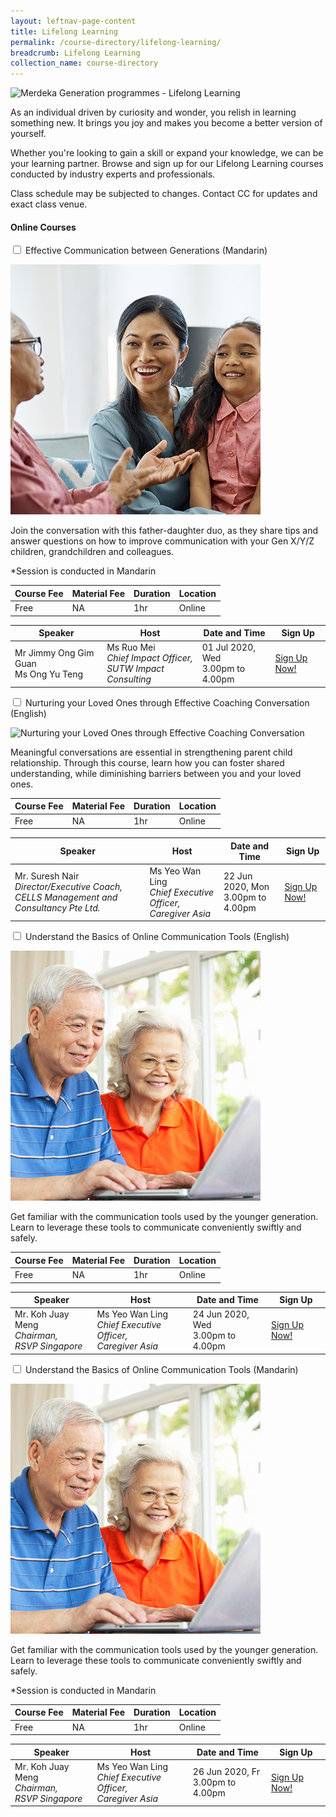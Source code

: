```yaml
---
layout: leftnav-page-content
title: Lifelong Learning
permalink: /course-directory/lifelong-learning/
breadcrumb: Lifelong Learning
collection_name: course-directory
---
```


<div class="courseAccordion">
	<div class="cdDesc">
		<p><img src="/images/course-directory/cd-banner-lifelonglearning.png" alt="Merdeka Generation programmes - Lifelong Learning"></p>
		<p>As an individual driven by curiosity and wonder, you relish in learning something new. It brings you joy and makes you become a better version of yourself.</p>
		<p>Whether you're looking to gain a skill or expand your knowledge, we can be your learning partner. Browse and sign up for our Lifelong Learning courses conducted by industry experts and professionals.</p>
		<p>Class schedule may be subjected to changes. Contact CC for updates and exact class venue.</p>
    </div>
	<div class="row">
		<div class="col">
			<div class="tabs lifelongLearning">
				<h4 id="online-courses"><strong>Online Courses</strong></h4>
				<div class="tab">
					<a name="effectivecommunicationbetweengenerationschi"></a>
					<input type="checkbox" id="chck2020online_1">
					<label class="tab-label" for="chck2020online_1">Effective Communication between Generations (Mandarin)</label>
					<div class="tab-content">
						<div class="img-desc-container">
							<div class="img-container-left">
								<p><img src="/images/course-directory/lifelong-learning/tbn-effective-communication-between-generations.jpg" alt="Effective Communication between Generations"></p>
							</div>
							<div class="desc-container-right">
								<p>Join the conversation with this father-daughter duo, as they share tips and answer questions on how to improve communication with your Gen X/Y/Z children, grandchildren and colleagues.</p>
								<p>*Session is conducted in Mandarin</p>
							</div>
						</div>
					</div>
					<div class="tab-content">
						<div class="tbl-wrap"><table class="tbl tblsimpresp">
							<thead>
								<tr>
									<th scope="col" class="tbl-subhdr">Course Fee</th>
									<th scope="col" class="tbl-subhdr">Material Fee</th>
									<th scope="col" class="tbl-subhdr">Duration</th>
									<th scope="col" class="tbl-subhdr">Location</th>
								</tr>
							</thead>
							<tbody>
								<tr>
									<td data-label="Course Fee:" class="tbl-conval">Free</td>
									<td data-label="Material Fee:" class="tbl-conval">NA</td>
									<td data-label="Duration:" class="tbl-conval">1hr</td>
									<td data-label="Location:" class="tbl-conval">Online</td>
								</tr>
							</tbody>
						</table></div>
					</div>
					<div class="tab-content">
						<div class="tbl-wrap"><table class="tbl tblsimpresp tblonline">
							<thead>
								<tr>
									<th scope="col" class="tbl-subhdr">Speaker</th>
									<th scope="col" class="tbl-subhdr">Host</th>
									<th scope="col" class="tbl-subhdr">Date and Time</th>
									<th scope="col" class="tbl-subhdr">Sign Up</th>
								</tr>
							</thead>
							<tbody>
								<tr>
									<td data-label="Speaker:" class="tbl-conval">Mr Jimmy Ong Gim Guan <br>Ms Ong Yu Teng</td>
									<td data-label="Host:" class="tbl-conval">Ms Ruo Mei<br><em>Chief Impact Officer,<br>SUTW Impact Consulting</em></td>
									<td data-label="Date:" class="tbl-conval">01 Jul 2020, Wed <br>3.00pm to 4.00pm</td>
									<td data-label="Sign Up:" class="tbl-conval"><a href="https://go.gov.sg/mgswanted-010720" target="_blank">Sign Up Now!</a></td>
								</tr>
							</tbody>
						</table></div>
					</div>
				</div>
				<div class="tab">
					<a name="nurturingthrougheffectivecoachingconversationseng"></a>
					<input type="checkbox" id="chck2020online_2">
					<label class="tab-label" for="chck2020online_2">Nurturing your Loved Ones through Effective Coaching Conversation (English)</label>
					<div class="tab-content">
						<div class="img-desc-container">
							<div class="img-container-left">
								<p><img src="/images/course-directory/lifelong-learning/tbn-nurturing-loved-ones-through-conversation.jpg" alt="Nurturing your Loved Ones through Effective Coaching Conversation"></p>
							</div>
							<div class="desc-container-right">
								<p>Meaningful conversations are essential in strengthening parent child relationship. Through this course, learn how you can foster shared understanding, while diminishing barriers between you and your loved ones.</p>
							</div>
						</div>
					</div>
					<div class="tab-content">
						<div class="tbl-wrap"><table class="tbl tblsimpresp">
							<thead>
								<tr>
									<th scope="col" class="tbl-subhdr">Course Fee</th>
									<th scope="col" class="tbl-subhdr">Material Fee</th>
									<th scope="col" class="tbl-subhdr">Duration</th>
									<th scope="col" class="tbl-subhdr">Location</th>
								</tr>
							</thead>
							<tbody>
								<tr>
									<td data-label="Course Fee:" class="tbl-conval">Free</td>
									<td data-label="Material Fee:" class="tbl-conval">NA</td>
									<td data-label="Duration:" class="tbl-conval">1hr</td>
									<td data-label="Location:" class="tbl-conval">Online</td>
								</tr>
							</tbody>
						</table></div>
					</div>
					<div class="tab-content">
						<div class="tbl-wrap"><table class="tbl tblsimpresp tblonline">
							<thead>
								<tr>
									<th scope="col" class="tbl-subhdr">Speaker</th>
									<th scope="col" class="tbl-subhdr">Host</th>
									<th scope="col" class="tbl-subhdr">Date and Time</th>
									<th scope="col" class="tbl-subhdr">Sign Up</th>
								</tr>
							</thead>
							<tbody>
								<tr>
									<td data-label="Speaker:" class="tbl-conval">Mr. Suresh Nair<br><em>Director/Executive Coach,<br>CELLS Management and Consultancy Pte Ltd.</em></td>
									<td data-label="Host:" class="tbl-conval">Ms Yeo Wan Ling<br><em>Chief Executive Officer,<br>Caregiver Asia</em></td>
									<td data-label="Date:" class="tbl-conval">22 Jun 2020, Mon <br>3.00pm to 4.00pm</td>
									<td data-label="Sign Up:" class="tbl-conval"><a href="https://go.gov.sg/mgswanted-220620" target="_blank">Sign Up Now!</a></td>
								</tr>
							</tbody>
						</table></div>
					</div>
				</div>
				<div class="tab">
					<a name="understandthebasicsofonlinecommunicationtoolseng"></a>
					<input type="checkbox" id="chck2020online_3">
					<label class="tab-label" for="chck2020online_3">Understand the Basics of Online Communication Tools (English)</label>
					<div class="tab-content">
						<div class="img-desc-container">
							<div class="img-container-left">
								<p><img src="/images/course-directory/lifelong-learning/tbn-understand-the-basics-of-online-communication-tools.jpg" alt="Understand the Basics of Online Communication Tools"></p>
							</div>
							<div class="desc-container-right">
								<p>Get familiar with the communication tools used by the younger generation. Learn to leverage these tools to communicate conveniently swiftly and safely.</p>
							</div>
						</div>
					</div>
					<div class="tab-content">
						<div class="tbl-wrap"><table class="tbl tblsimpresp">
							<thead>
								<tr>
									<th scope="col" class="tbl-subhdr">Course Fee</th>
									<th scope="col" class="tbl-subhdr">Material Fee</th>
									<th scope="col" class="tbl-subhdr">Duration</th>
									<th scope="col" class="tbl-subhdr">Location</th>
								</tr>
							</thead>
							<tbody>
								<tr>
									<td data-label="Course Fee:" class="tbl-conval">Free</td>
									<td data-label="Material Fee:" class="tbl-conval">NA</td>
									<td data-label="Duration:" class="tbl-conval">1hr</td>
									<td data-label="Location:" class="tbl-conval">Online</td>
								</tr>
							</tbody>
						</table></div>
					</div>
					<div class="tab-content">
						<div class="tbl-wrap"><table class="tbl tblsimpresp tblonline">
							<thead>
								<tr>
									<th scope="col" class="tbl-subhdr">Speaker</th>
									<th scope="col" class="tbl-subhdr">Host</th>
									<th scope="col" class="tbl-subhdr">Date and Time</th>
									<th scope="col" class="tbl-subhdr">Sign Up</th>
								</tr>
							</thead>
							<tbody>
								<tr>
									<td data-label="Speaker:" class="tbl-conval">Mr. Koh Juay Meng<br><em>Chairman,<br>RSVP Singapore</em></td>
									<td data-label="Host:" class="tbl-conval">Ms Yeo Wan Ling<br><em>Chief Executive Officer,<br>Caregiver Asia</em></td>
									<td data-label="Date:" class="tbl-conval">24 Jun 2020, Wed <br> 3.00pm to 4.00pm</td>
									<td data-label="Sign Up:" class="tbl-conval"><a href="https://go.gov.sg/mgswanted-240620" target="_blank">Sign Up Now!</a></td>
								</tr>
							</tbody>
						</table></div>
					</div>
				</div>
				<div class="tab">
					<a name="understandthebasicsofonlinecommunicationtoolschi"></a>
					<input type="checkbox" id="chck2020online_4">
					<label class="tab-label" for="chck2020online_4">Understand the Basics of Online Communication Tools (Mandarin)</label>
					<div class="tab-content">
						<div class="img-desc-container">
							<div class="img-container-left">
								<p><img src="/images/course-directory/lifelong-learning/tbn-understand-the-basics-of-online-communication-tools.jpg" alt="Understand the Basics of Online Communication Tools"></p>
							</div>
							<div class="desc-container-right">
								<p>Get familiar with the communication tools used by the younger generation. Learn to leverage these tools to communicate conveniently swiftly and safely.</p>
								<p>*Session is conducted in Mandarin</p>
							</div>
						</div>
					</div>
					<div class="tab-content">
						<div class="tbl-wrap"><table class="tbl tblsimpresp">
							<thead>
								<tr>
									<th scope="col" class="tbl-subhdr">Course Fee</th>
									<th scope="col" class="tbl-subhdr">Material Fee</th>
									<th scope="col" class="tbl-subhdr">Duration</th>
									<th scope="col" class="tbl-subhdr">Location</th>
								</tr>
							</thead>
							<tbody>
								<tr>
									<td data-label="Course Fee:" class="tbl-conval">Free</td>
									<td data-label="Material Fee:" class="tbl-conval">NA</td>
									<td data-label="Duration:" class="tbl-conval">1hr</td>
									<td data-label="Location:" class="tbl-conval">Online</td>
								</tr>
							</tbody>
						</table></div>
					</div>
					<div class="tab-content">
						<div class="tbl-wrap"><table class="tbl tblsimpresp tblonline">
							<thead>
								<tr>
									<th scope="col" class="tbl-subhdr">Speaker</th>
									<th scope="col" class="tbl-subhdr">Host</th>
									<th scope="col" class="tbl-subhdr">Date and Time</th>
									<th scope="col" class="tbl-subhdr">Sign Up</th>
								</tr>
							</thead>
							<tbody>
								<tr>
									<td data-label="Speaker:" class="tbl-conval">Mr. Koh Juay Meng<br><em>Chairman,<br>RSVP Singapore</em></td>
									<td data-label="Host:" class="tbl-conval">Ms Yeo Wan Ling<br><em>Chief Executive Officer,<br>Caregiver Asia</em></td>
									<td data-label="Date and Time:" class="tbl-conval">26 Jun 2020, Fr <br>3.00pm to 4.00pm</td>
									<td data-label="Sign Up:" class="tbl-conval"><a href="https://go.gov.sg/mgswanted-260620" target="_blank">Sign Up Now!</a></td>
								</tr>
							</tbody>
						</table></div>
					</div>
				</div>
			</div>
		</div>
	</div>
</div>
